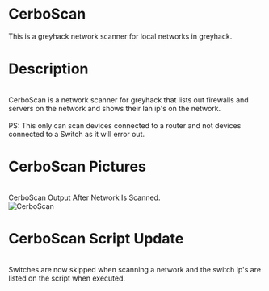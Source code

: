 # CerboScan
This is a greyhack network scanner for local networks in greyhack.

# Description
<br>CerboScan is a network scanner for greyhack that lists out firewalls and servers on the network and shows their lan ip's on the network.</br>
<br>PS: This only can scan devices connected to a router and not devices connected to a Switch as it will error out.</br>

# CerboScan Pictures
<br>CerboScan Output After Network Is Scanned.<br>
![CerboScan](https://github.com/user-attachments/assets/6dc4207b-bb0b-43ad-9b21-a50b143f0dc6)

# CerboScan Script Update
<br>Switches are now skipped when scanning a network and the switch ip's are listed on the script when executed.<br>
